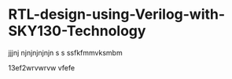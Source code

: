 # RTL-design-using-Verilog-with-SKY130-Technology
jjjnj
njnjnjnjnjn s
s ssfkfmmvksmbm




13ef2wrvwrvw
vfefe
